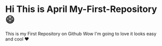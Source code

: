 # Hi This is April My-First-Repository :smile:
This is my First Repository on Github Wow I'm going to love it looks easy and cool :heart:

